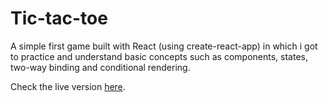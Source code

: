 # Tic-tac-toe

A simple first game built with React (using create-react-app) in which i got to practice and understand basic concepts such as components, states, two-way binding and conditional rendering.

Check the live version [here](https://triple-t.netlify.app/).
